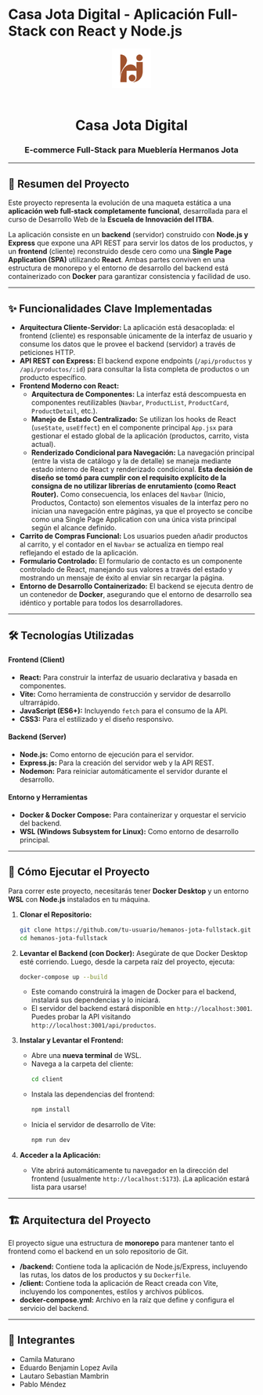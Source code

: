 # Casa Jota Digital - Aplicación Full-Stack con React y Node.js

<div align="center">
  <img src="client/public/images/logo.svg" alt="Logo de Hermanos Jota" width="80">
  <br>
  <br>
  <h1>Casa Jota Digital</h1>
  <h3>E-commerce Full-Stack para Mueblería Hermanos Jota</h3>
</div>

---

## 📜 Resumen del Proyecto

Este proyecto representa la evolución de una maqueta estática a una **aplicación web full-stack completamente funcional**, desarrollada para el curso de Desarrollo Web de la **Escuela de Innovación del ITBA**.

La aplicación consiste en un **backend** (servidor) construido con **Node.js y Express** que expone una API REST para servir los datos de los productos, y un **frontend** (cliente) reconstruido desde cero como una **Single Page Application (SPA)** utilizando **React**. Ambas partes conviven en una estructura de monorepo y el entorno de desarrollo del backend está containerizado con **Docker** para garantizar consistencia y facilidad de uso.

---

## ✨ Funcionalidades Clave Implementadas

*   **Arquitectura Cliente-Servidor:** La aplicación está desacoplada: el frontend (cliente) es responsable únicamente de la interfaz de usuario y consume los datos que le provee el backend (servidor) a través de peticiones HTTP.
*   **API REST con Express:** El backend expone endpoints (`/api/productos` y `/api/productos/:id`) para consultar la lista completa de productos o un producto específico.
*   **Frontend Moderno con React:**
    *   **Arquitectura de Componentes:** La interfaz está descompuesta en componentes reutilizables (`Navbar`, `ProductList`, `ProductCard`, `ProductDetail`, etc.).
    *   **Manejo de Estado Centralizado:** Se utilizan los hooks de React (`useState`, `useEffect`) en el componente principal `App.jsx` para gestionar el estado global de la aplicación (productos, carrito, vista actual).
    *   **Renderizado Condicional para Navegación:** La navegación principal (entre la vista de catálogo y la de detalle) se maneja mediante estado interno de React y renderizado condicional. **Esta decisión de diseño se tomó para cumplir con el requisito explícito de la consigna de no utilizar librerías de enrutamiento (como React Router).** Como consecuencia, los enlaces del `Navbar` (Inicio, Productos, Contacto) son elementos visuales de la interfaz pero no inician una navegación entre páginas, ya que el proyecto se concibe como una Single Page Application con una única vista principal según el alcance definido.
*   **Carrito de Compras Funcional:** Los usuarios pueden añadir productos al carrito, y el contador en el `Navbar` se actualiza en tiempo real reflejando el estado de la aplicación.
*   **Formulario Controlado:** El formulario de contacto es un componente controlado de React, manejando sus valores a través del estado y mostrando un mensaje de éxito al enviar sin recargar la página.
*   **Entorno de Desarrollo Containerizado:** El backend se ejecuta dentro de un contenedor de **Docker**, asegurando que el entorno de desarrollo sea idéntico y portable para todos los desarrolladores.

---

## 🛠️ Tecnologías Utilizadas

#### **Frontend (Client)**
*   **React:** Para construir la interfaz de usuario declarativa y basada en componentes.
*   **Vite:** Como herramienta de construcción y servidor de desarrollo ultrarrápido.
*   **JavaScript (ES6+):** Incluyendo `fetch` para el consumo de la API.
*   **CSS3:** Para el estilizado y el diseño responsivo.

#### **Backend (Server)**
*   **Node.js:** Como entorno de ejecución para el servidor.
*   **Express.js:** Para la creación del servidor web y la API REST.
*   **Nodemon:** Para reiniciar automáticamente el servidor durante el desarrollo.

#### **Entorno y Herramientas**
*   **Docker & Docker Compose:** Para containerizar y orquestar el servicio del backend.
*   **WSL (Windows Subsystem for Linux):** Como entorno de desarrollo principal.

---

## 🚀 Cómo Ejecutar el Proyecto

Para correr este proyecto, necesitarás tener **Docker Desktop** y un entorno **WSL** con **Node.js** instalados en tu máquina.

1.  **Clonar el Repositorio:**
    ```bash
    git clone https://github.com/tu-usuario/hemanos-jota-fullstack.git
    cd hemanos-jota-fullstack
    ```

2.  **Levantar el Backend (con Docker):**
    Asegúrate de que Docker Desktop esté corriendo. Luego, desde la carpeta raíz del proyecto, ejecuta:
    ```bash
    docker-compose up --build
    ```
    *   Este comando construirá la imagen de Docker para el backend, instalará sus dependencias y lo iniciará.
    *   El servidor del backend estará disponible en `http://localhost:3001`. Puedes probar la API visitando `http://localhost:3001/api/productos`.

3.  **Instalar y Levantar el Frontend:**
    *   Abre una **nueva terminal** de WSL.
    *   Navega a la carpeta del cliente:
        ```bash
        cd client
        ```
    *   Instala las dependencias del frontend:
        ```bash
        npm install
        ```
    *   Inicia el servidor de desarrollo de Vite:
        ```bash
        npm run dev
        ```

4.  **Acceder a la Aplicación:**
    *   Vite abrirá automáticamente tu navegador en la dirección del frontend (usualmente `http://localhost:5173`). ¡La aplicación estará lista para usarse!

---

## 🏗️ Arquitectura del Proyecto

El proyecto sigue una estructura de **monorepo** para mantener tanto el frontend como el backend en un solo repositorio de Git.

*   **/backend:** Contiene toda la aplicación de Node.js/Express, incluyendo las rutas, los datos de los productos y su `Dockerfile`.
*   **/client:** Contiene toda la aplicación de React creada con Vite, incluyendo los componentes, estilos y archivos públicos.
*   **docker-compose.yml:** Archivo en la raíz que define y configura el servicio del backend.

---

## 👥 Integrantes

*   Camila Maturano
*   Eduardo Benjamin Lopez Avila
*   Lautaro Sebastian Mambrin
*   Pablo Méndez

